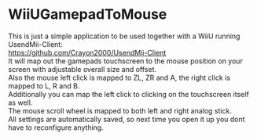 # WiiUGamepadToMouse
This is just a simple application to be used together with a WiiU running UsendMii-Client:  
https://github.com/Crayon2000/UsendMii-Client  
It will map out the gamepads touchscreen to the mouse position on your screen with adjustable overall size and offset.  
Also the mouse left click is mapped to ZL, ZR and A, the right click is mapped to L, R and B.  
Additionally you can map the left click to clicking on the touchscreen itself as well.  
The mouse scroll wheel is mapped to both left and right analog stick.  
All settings are automatically saved, so next time you open it up you dont have to reconfigure anything.  
